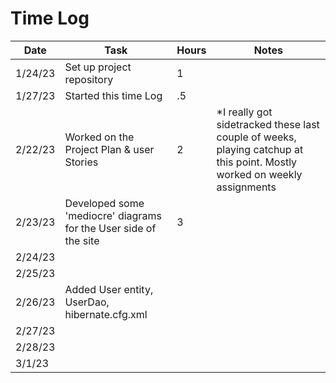 # Time Log

| Date     | Task                                                       | Hours | Notes                                                                                                                    |
|----------|------------------------------------------------------------|-------|--------------------------------------------------------------------------------------------------------------------------|
| 1/24/23  | Set up project repository                                  | 1     |                                                                                                                          |
| 1/27/23  | Started this time Log                                      | .5    |                                                                                                                          |
| 2/22/23  | Worked on the Project Plan & user Stories                  | 2     | *I really got sidetracked these last couple of weeks, playing catchup at this point. Mostly worked on weekly assignments |
| 2/23/23  | Developed some 'mediocre' diagrams for the User side of the site | 3    |                                                                                                                          |
| 2/24/23  |                                                            |       |                                                                                                                          |
| 2/25/23  |                                                            |       |                                                                                                                          |
| 2/26/23  | Added User entity, UserDao, hibernate.cfg.xml              |       |                                                                                                                          |
| 2/27/23  |                                                            |       |                                                                                                                          |
| 2/28/23  |                                                            |       |                                                                                                                          |
| 3/1/23 |                                                            |       |                                                                                                                          |